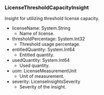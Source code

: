 ### LicenseThresholdCapacityInsight
Insight for utilizing threshold license capacity.

- licenseName: System.String
  - Name of license.
- thresholdPercentage: System.Int32
  - Threshold usage percentage.
- entitledQuantity: System.Int64
  - Entitled quantity.
- usedQuantity: System.Int64
  - Used quantity.
- uom: LicenseMeasurementUnit
  - Unit of measurement.
- severity: LicenseInsightsSeverity
  - Severity of the insight.
